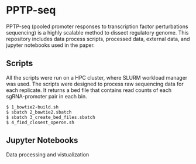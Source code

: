 # PPTP-seq
PPTP-seq (pooled promoter responses to transcription factor perturbations sequencing) is a highly scalable method to dissect regulatory genome. 
This repository includes data process scripts, processed data, external data, and jupyter notebooks used in the paper.

## Scripts
All the scripts were run on a HPC cluster, where SLURM workload manager was used. The scripts were designed to process raw sequencing data for each replicate. It returns a bed file that contains read counts of each sgRNA-promoter pair in each bin.
```
$ 1_bowtie2-build.sh
$ sbatch 2_bowtie2.sbatch
$ sbatch 3_create_bed_files.sbatch
$ 4_find_closest_operon.sh
```
## Jupyter Notebooks
Data processing and vistualization
